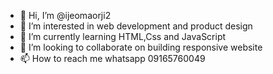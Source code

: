 - 👋 Hi, I’m @ijeomaorji2
- 👀 I’m interested in web development and product design 
- 🌱 I’m currently learning HTML,Css and JavaScript 
- 💞️ I’m looking to collaborate on building responsive website 
- 📫 How to reach me whatsapp 09165760049

<!---
ijeomaorji2/ijeomaorji2 is a ✨ special ✨ repository because its `README.md` (this file) appears on your GitHub profile.
You can click the Preview link to take a look at your changes.
--->
